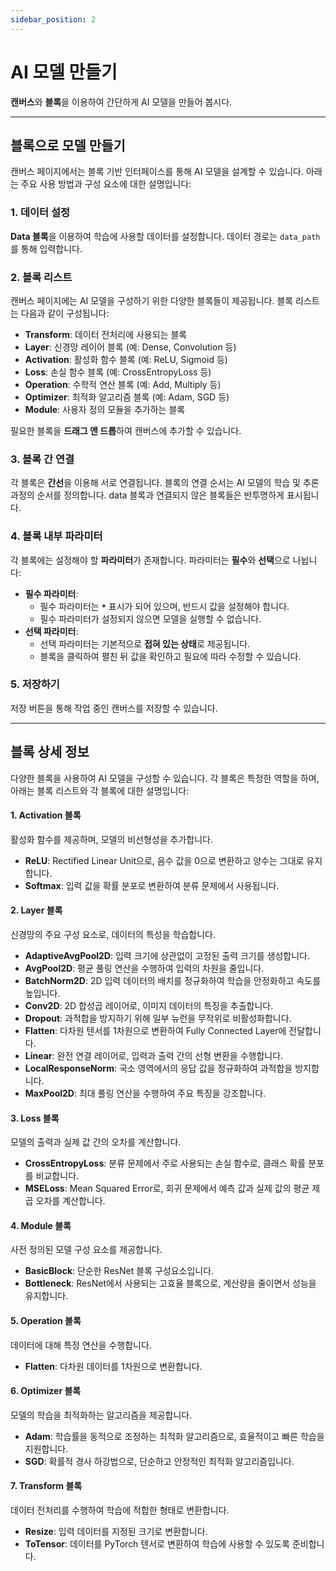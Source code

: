 ```yaml
---
sidebar_position: 2
---
```


# AI 모델 만들기

**캔버스**와 **블록**을 이용하여 간단하게 AI 모델을 만들어 봅시다.

---

## 블록으로 모델 만들기

캔버스 페이지에서는 블록 기반 인터페이스를 통해 AI 모델을 설계할 수 있습니다. 아래는 주요 사용 방법과 구성 요소에 대한 설명입니다:

### 1. 데이터 설정

**Data 블록**을 이용하여 학습에 사용할 데이터를 설정합니다. 데이터 경로는 `data_path`를 통해 입력합니다.

### 2. 블록 리스트

캔버스 페이지에는 AI 모델을 구성하기 위한 다양한 블록들이 제공됩니다. 블록 리스트는 다음과 같이 구성됩니다:

- **Transform**: 데이터 전처리에 사용되는 블록
- **Layer**: 신경망 레이어 블록 (예: Dense, Convolution 등)
- **Activation**: 활성화 함수 블록 (예: ReLU, Sigmoid 등)
- **Loss**: 손실 함수 블록 (예: CrossEntropyLoss 등)
- **Operation**: 수학적 연산 블록 (예: Add, Multiply 등)
- **Optimizer**: 최적화 알고리즘 블록 (예: Adam, SGD 등)
- **Module**: 사용자 정의 모듈을 추가하는 블록

필요한 블록을 **드래그 앤 드롭**하여 캔버스에 추가할 수 있습니다.

### 3. 블록 간 연결

각 블록은 **간선**을 이용해 서로 연결됩니다. 블록의 연결 순서는 AI 모델의 학습 및 추론 과정의 순서를 정의합니다. data 블록과 연결되지 않은 블록들은 반투명하게 표시됩니다.

### 4. 블록 내부 파라미터

각 블록에는 설정해야 할 **파라미터**가 존재합니다. 파라미터는 **필수**와 **선택**으로 나뉩니다:

- **필수 파라미터**:
  - 필수 파라미터는 **`*`** 표시가 되어 있으며, 반드시 값을 설정해야 합니다.
  - 필수 파라미터가 설정되지 않으면 모델을 실행할 수 없습니다.
- **선택 파라미터**:
  - 선택 파라미터는 기본적으로 **접혀 있는 상태**로 제공됩니다.
  - 블록을 클릭하여 펼친 뒤 값을 확인하고 필요에 따라 수정할 수 있습니다.

### 5. 저장하기

저장 버튼을 통해 작업 중인 캔버스를 저장할 수 있습니다.

---

## 블록 상세 정보

다양한 블록을 사용하여 AI 모델을 구성할 수 있습니다. 각 블록은 특정한 역할을 하며, 아래는 블록 리스트와 각 블록에 대한 설명입니다:

#### 1. Activation 블록

활성화 함수를 제공하며, 모델의 비선형성을 추가합니다.

- **ReLU**: Rectified Linear Unit으로, 음수 값을 0으로 변환하고 양수는 그대로 유지합니다.
- **Softmax**: 입력 값을 확률 분포로 변환하여 분류 문제에서 사용됩니다.

#### 2. Layer 블록

신경망의 주요 구성 요소로, 데이터의 특성을 학습합니다.

- **AdaptiveAvgPool2D**: 입력 크기에 상관없이 고정된 출력 크기를 생성합니다.
- **AvgPool2D**: 평균 풀링 연산을 수행하여 입력의 차원을 줄입니다.
- **BatchNorm2D**: 2D 입력 데이터의 배치를 정규화하여 학습을 안정화하고 속도를 높입니다.
- **Conv2D**: 2D 합성곱 레이어로, 이미지 데이터의 특징을 추출합니다.
- **Dropout**: 과적합을 방지하기 위해 일부 뉴런을 무작위로 비활성화합니다.
- **Flatten**: 다차원 텐서를 1차원으로 변환하여 Fully Connected Layer에 전달합니다.
- **Linear**: 완전 연결 레이어로, 입력과 출력 간의 선형 변환을 수행합니다.
- **LocalResponseNorm**: 국소 영역에서의 응답 값을 정규화하여 과적합을 방지합니다.
- **MaxPool2D**: 최대 풀링 연산을 수행하여 주요 특징을 강조합니다.

#### 3. Loss 블록

모델의 출력과 실제 값 간의 오차를 계산합니다.

- **CrossEntropyLoss**: 분류 문제에서 주로 사용되는 손실 함수로, 클래스 확률 분포를 비교합니다.
- **MSELoss**: Mean Squared Error로, 회귀 문제에서 예측 값과 실제 값의 평균 제곱 오차를 계산합니다.

#### 4. Module 블록

사전 정의된 모델 구성 요소를 제공합니다.

- **BasicBlock**: 단순한 ResNet 블록 구성요소입니다.
- **Bottleneck**: ResNet에서 사용되는 고효율 블록으로, 계산량을 줄이면서 성능을 유지합니다.

#### 5. Operation 블록

데이터에 대해 특정 연산을 수행합니다.

- **Flatten**: 다차원 데이터를 1차원으로 변환합니다.

#### 6. Optimizer 블록

모델의 학습을 최적화하는 알고리즘을 제공합니다.

- **Adam**: 학습률을 동적으로 조정하는 최적화 알고리즘으로, 효율적이고 빠른 학습을 지원합니다.
- **SGD**: 확률적 경사 하강법으로, 단순하고 안정적인 최적화 알고리즘입니다.

#### 7. Transform 블록

데이터 전처리를 수행하여 학습에 적합한 형태로 변환합니다.

- **Resize**: 입력 데이터를 지정된 크기로 변환합니다.
- **ToTensor**: 데이터를 PyTorch 텐서로 변환하여 학습에 사용할 수 있도록 준비합니다.
